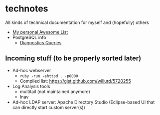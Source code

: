 # technotes
All kinds of technical documentation for myself and (hopefully) others

* [My personal Awesome List](awesome.md)
* PostgreSQL info
  * [Diagnostics Queries](postgres/diagnostics-queries.md)

## Incoming stuff (to be properly sorted later)

* Ad-hoc webserver
  * `ruby -run -ehttpd . -p8000`
  * Compiled list: https://gist.github.com/willurd/5720255
* Log Analysis tools
  * multitail (not maintained anymore)
  * lnav
* Ad-hoc LDAP server: Apache Directory Studio (Eclipse-based UI that can directly start custom server(s))

